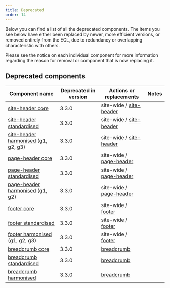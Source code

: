 ```yaml
---
title: Deprecated
order: 14
---
```


Below you can find a list of all the deprecated components. The items you see below have either been replaced by newer, more efficient versions, or removed entirely from the ECL, due to redundancy or overlapping characteristic with others.

Please see the notice on each individual component for more information regarding the reason for removal or component that is now replacing it.

## Deprecated components

| Component name                                                                                  | Deprecated in version | Actions or replacements                                            | Notes |
|-------------------------------------------------------------------------------------------------|-----------------------|--------------------------------------------------------------------|-------|
| [site-header core]( /ec/deprecated/core-template/site-header/ )                                 | 3.3.0                 | site-wide / [site-header]( /ec/components/site-wide/site-header/ ) |       |
| [site-header standardised]( /ec/deprecated/standardised-template/site-header/ )                 | 3.3.0                 | site-wide / [site-header]( /ec/components/site-wide/site-header/ ) |       |
| [site-header harmonised]( /ec/deprecated/harmonised-template/site-header/group1/ ) (g1, g2, g3) | 3.3.0                 | site-wide / [site-header]( /ec/components/site-wide/site-header/ ) |       |
| [page-header core]( /ec/deprecated/core-template/page-header/ )                                 | 3.3.0                 | site-wide / [page-header]( /ec/components/site-wide/page-header/ ) |       |
| [page-header standardised]( /ec/deprecated/standardised-template/page-header/ )                 | 3.3.0                 | site-wide / [page-header]( /ec/components/site-wide/page-header/ ) |       |
| [page-header harmonised]( /ec/deprecated/harmonised-template/page-header/group1/ ) (g1, g2)     | 3.3.0                 | site-wide / [page-header]( /ec/components/site-wide/page-header/ ) |       |
| [footer core]( /ec/deprecated/core-template/footer/ )                                           | 3.3.0                 | site-wide / [footer]( /ec/components/site-wide/site-footer/ )      |       |
| [footer standardised]( /ec/deprecated/standardised-template/footer/ )                           | 3.3.0                 | site-wide / [footer]( /ec/components/site-wide/site-footer/ )      |       |
| [footer harmonised]( /ec/deprecated/harmonised-template/footer/group1/ ) (g1, g2, g3)           | 3.3.0                 | site-wide / [footer]( /ec/components/site-wide/site-footer/ )      |       |
| [breadcrumb core]( /ec/deprecated/navigation/breadcrumb/ )                                      | 3.3.0                 | [breadcrumb]( /ec/components/navigation/breadcrumb/ )              |       |
| [breadcrumb standardised]( /ec/deprecated/navigation/breadcrumb/ )                              | 3.3.0                 | [breadcrumb]( /ec/components/navigation/breadcrumb/ )              |       |
| [breadcrumb harmonised]( /ec/deprecated/navigation/breadcrumb/ )                                | 3.3.0                 | [breadcrumb]( /ec/components/navigation/breadcrumb/ )              |       |
